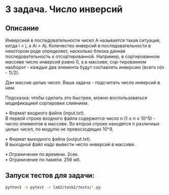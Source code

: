 # 3 задача. Число инверсий
## Описание
Инверсией в последовательности чисел А называется такая ситуация, когда i < j, a Ai > Aj. Количество инверсий в последовательности в некотором роде определяет, насколько близка данная последовательность к отсортированной.
Например, в сортированном массиве число инверсий равно 0, а в массиве, сор-тированном наоборот - каждые два элемента будут составлять инверсию (всего
n(n - 1)/2).

Дан массив целых чисел. Ваша задача - подсчитать число инверсий в нем.

Подсказка: чтобы сделать это быстрее, можно воспользоваться модификацией сортировки слиянием.

• Формат входного файла (input.txt).\
В первой строке входного файла содержится число n (1 ≤ n ≤ 10^5) - число элементов в массиве. Во второй строке находятся п различных целых чисел, по модулю не превосходящих 10^9.

• Формат выходного файла (output.txt).\
В выходной файл надо вывести число инверсий в массиве.

• Ограничение по времени. 2сек.\
• Ограничение по памяти. 256 мб.

## Запуск тестов для задачи:

```bash
python3 -m pytest -v lab2/task2/tests/*.py